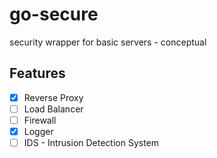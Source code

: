 # go-secure
security wrapper for basic servers - conceptual


## Features
- [x] Reverse Proxy
- [ ] Load Balancer
- [ ] Firewall
- [x] Logger
- [ ] IDS - Intrusion Detection System